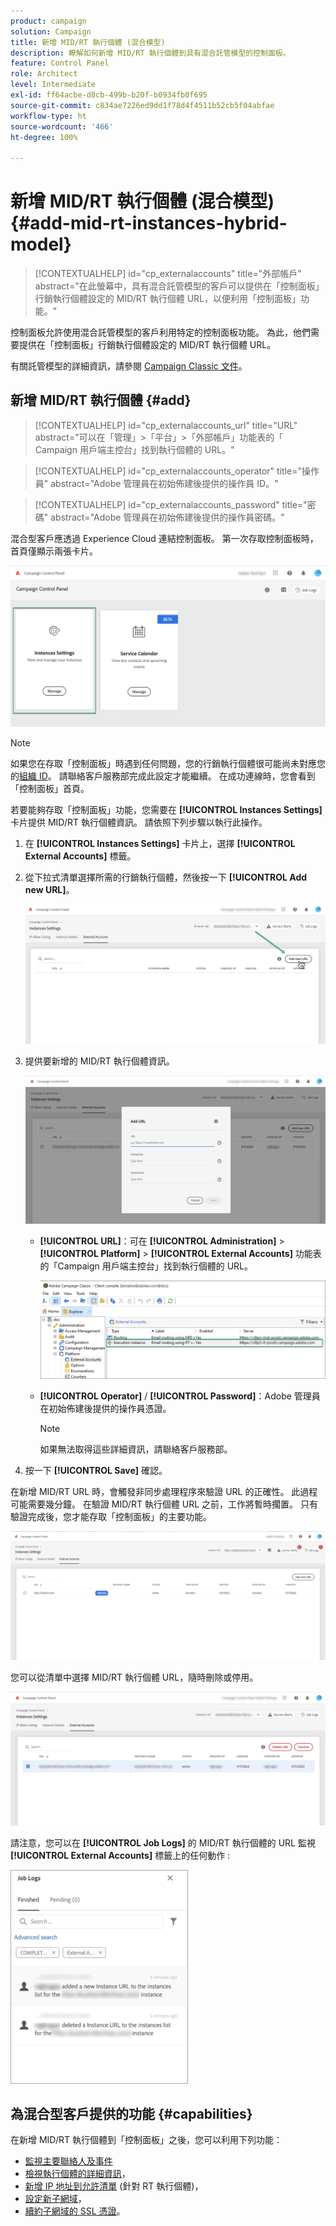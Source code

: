 ```yaml
---
product: campaign
solution: Campaign
title: 新增 MID/RT 執行個體 (混合模型)
description: 瞭解如何新增 MID/RT 執行個體到具有混合託管模型的控制面板。
feature: Control Panel
role: Architect
level: Intermediate
exl-id: ff64acbe-d8cb-499b-b20f-b0934fb0f695
source-git-commit: c834ae7226ed9dd1f78d4f4511b52cb5f04abfae
workflow-type: ht
source-wordcount: '466'
ht-degree: 100%

---
```


# 新增 MID/RT 執行個體 (混合模型){#add-mid-rt-instances-hybrid-model}

>[!CONTEXTUALHELP]
>id="cp_externalaccounts"
>title="外部帳戶"
>abstract="在此螢幕中，具有混合託管模型的客戶可以提供在「控制面板」行銷執行個體設定的 MID/RT 執行個體 URL，以便利用「控制面板」功能。"

控制面板允許使用混合託管模型的客戶利用特定的控制面板功能。 為此，他們需要提供在「控制面板」行銷執行個體設定的 MID/RT 執行個體 URL。

有關託管模型的詳細資訊，請參閱 [Campaign Classic 文件](https://experienceleague.adobe.com/docs/campaign-classic/using/installing-campaign-classic/architecture-and-hosting-models/hosting-models-lp/hosting-models.html?lang=zh-Hant)。

## 新增 MID/RT 執行個體 {#add}

>[!CONTEXTUALHELP]
>id="cp_externalaccounts_url"
>title="URL"
>abstract="可以在「管理」>「平台」>「外部帳戶」功能表的「 Campaign 用戶端主控台」找到執行個體的 URL。"

>[!CONTEXTUALHELP]
>id="cp_externalaccounts_operator"
>title="操作員"
>abstract="Adobe 管理員在初始佈建後提供的操作員 ID。"

>[!CONTEXTUALHELP]
>id="cp_externalaccounts_password"
>title="密碼"
>abstract="Adobe 管理員在初始佈建後提供的操作員密碼。"

混合型客戶應透過 Experience Cloud 連結控制面板。 第一次存取控制面板時，首頁僅顯示兩張卡片。

![](assets/hybrid-homepage.png)

>[!NOTE]
>
>如果您在存取「控制面板」時遇到任何問題，您的行銷執行個體很可能尚未對應您的[組織 ID](https://experienceleague.adobe.com/docs/core-services/interface/administration/organizations.html?lang=zh-Hant)。 請聯絡客戶服務部完成此設定才能繼續。 在成功連線時，您會看到「控制面板」首頁。

若要能夠存取「控制面板」功能，您需要在 **[!UICONTROL Instances Settings]** 卡片提供 MID/RT 執行個體資訊。 請依照下列步驟以執行此操作。

1. 在 **[!UICONTROL Instances Settings]** 卡片上，選擇 **[!UICONTROL External Accounts]** 標籤。

1. 從下拉式清單選擇所需的行銷執行個體，然後按一下 **[!UICONTROL Add new URL]**。

   ![](assets/external-account-addbutton.png)

1. 提供要新增的 MID/RT 執行個體資訊。

   ![](assets/external-account-add.png)

   * **[!UICONTROL URL]**：可在 **[!UICONTROL Administration]** > **[!UICONTROL Platform]** > **[!UICONTROL External Accounts]** 功能表的「Campaign 用戶端主控台」找到執行個體的 URL。

      ![](assets/external-account-url.png)

   * **[!UICONTROL Operator]** / **[!UICONTROL Password]**：Adobe 管理員在初始佈建後提供的操作員憑證。

      >[!NOTE]
      >
      >如果無法取得這些詳細資訊，請聯絡客戶服務部。

1. 按一下 **[!UICONTROL Save]** 確認。

在新增 MID/RT URL 時，會觸發非同步處理程序來驗證 URL 的正確性。 此過程可能需要幾分鐘。 在驗證 MID/RT 執行個體 URL 之前，工作將暫時擱置。 只有驗證完成後，您才能存取「控制面板」的主要功能。

![](assets/external-account-pending.png)

您可以從清單中選擇 MID/RT 執行個體 URL，隨時刪除或停用。

![](assets/external-account-edit.png)

請注意，您可以在 **[!UICONTROL Job Logs]** 的 MID/RT 執行個體的 URL 監視 **[!UICONTROL External Accounts]** 標籤上的任何動作 :

![](assets/external-account-logs.png)

## 為混合型客戶提供的功能 {#capabilities}

在新增 MID/RT 執行個體到「控制面板」之後，您可以利用下列功能：

* [監視主要聯絡人及事件](../../service-events/service-events.md)
* [檢視執行個體的詳細資訊](../../instances-settings/using/instance-details.md)，
* [新增 IP 地址到允許清單](../../instances-settings/using/ip-allow-listing-instance-access.md) (針對 RT 執行個體)，
* [設定新子網域](../../subdomains-certificates/using/setting-up-new-subdomain.md)，
* [續約子網域的 SSL 憑證](../../subdomains-certificates/using/renewing-subdomain-certificate.md)。
